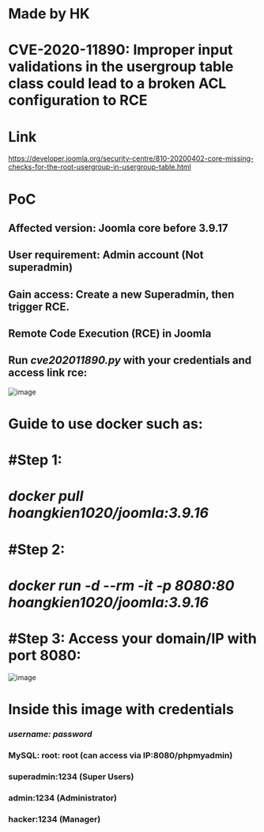 # Made by HK

# CVE-2020-11890: Improper input validations in the usergroup table class could lead to a broken ACL configuration to RCE
# Link
https://developer.joomla.org/security-centre/810-20200402-core-missing-checks-for-the-root-usergroup-in-usergroup-table.html

# PoC
## Affected version: Joomla core before 3.9.17
## User requirement: Admin account (Not superadmin)
## Gain access: Create a new Superadmin, then trigger RCE.
## Remote Code Execution (RCE) in Joomla
## Run *cve202011890.py* with your credentials and access link rce:
![image](https://user-images.githubusercontent.com/24661746/79949993-9f45b180-84a0-11ea-80bd-5b7aedbb3b64.png)

# Guide to use docker such as:
# #Step 1: 

# *docker pull hoangkien1020/joomla:3.9.16*

# #Step 2:

# *docker run -d --rm -it -p 8080:80 hoangkien1020/joomla:3.9.16*

# #Step 3: Access your domain/IP with port 8080:
![image](https://user-images.githubusercontent.com/24661746/75947931-9be86d80-5ed4-11ea-991d-f37309d4c41a.png)
# Inside this image with credentials

### *username: password*

### MySQL: root: root (can access via IP:8080/phpmyadmin)

### superadmin:1234 (Super Users)

### admin:1234 (Administrator)

### hacker:1234 (Manager) 
